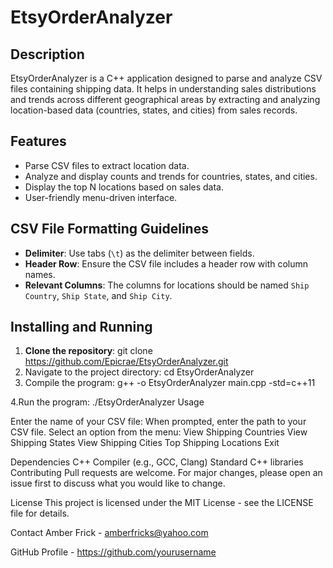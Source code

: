# EtsyOrderAnalyzer

## Description
EtsyOrderAnalyzer is a C++ application designed to parse and analyze CSV files containing shipping data. It helps in understanding sales distributions and trends across different geographical areas by extracting and analyzing location-based data (countries, states, and cities) from sales records.

## Features
- Parse CSV files to extract location data.
- Analyze and display counts and trends for countries, states, and cities.
- Display the top N locations based on sales data.
- User-friendly menu-driven interface.

## CSV File Formatting Guidelines
- **Delimiter**: Use tabs (`\t`) as the delimiter between fields.
- **Header Row**: Ensure the CSV file includes a header row with column names.
- **Relevant Columns**: The columns for locations should be named `Ship Country`, `Ship State`, and `Ship City`.

## Installing and Running
1. **Clone the repository**: 
   git clone https://github.com/Epicrae/EtsyOrderAnalyzer.git
2. Navigate to the project directory:
   cd EtsyOrderAnalyzer
3. Compile the program:
   g++ -o EtsyOrderAnalyzer main.cpp -std=c++11
   
4.Run the program:
   ./EtsyOrderAnalyzer
   Usage

Enter the name of your CSV file: When prompted, enter the path to your CSV file.
Select an option from the menu:
View Shipping Countries
View Shipping States
View Shipping Cities
Top Shipping Locations
Exit

Dependencies
C++ Compiler (e.g., GCC, Clang)
Standard C++ libraries
Contributing
Pull requests are welcome. For major changes, please open an issue first to discuss what you would like to change.

License
This project is licensed under the MIT License - see the LICENSE file for details.

Contact
Amber Frick - amberfricks@yahoo.com

GitHub Profile - https://github.com/yourusername
